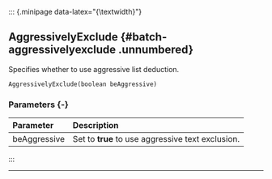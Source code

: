 ::: {.minipage data-latex="{\textwidth}"}
## AggressivelyExclude {#batch-aggressivelyexclude .unnumbered}

Specifies whether to use aggressive list deduction.

```{sql}
AggressivelyExclude(boolean beAggressive)
```

### Parameters {-}

**Parameter** | **Description**
| :-- | :-- |
beAggressive | Set to **true** to use aggressive text exclusion.
:::

***
